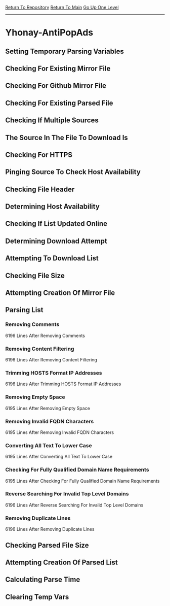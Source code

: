 [Return To Repository](https://github.com/deathbybandaid/piholeparser/)
[Return To Main](https://github.com/deathbybandaid/piholeparser/blob/master/RecentRunLogs/Mainlog.md)
[Go Up One Level](https://github.com/deathbybandaid/piholeparser/blob/master/RecentRunLogs/TopLevelScripts/30-Processing-External-Blacklists.md)
____________________________________
# Yhonay-AntiPopAds
## Setting Temporary Parsing Variables
## Checking For Existing Mirror File
## Checking For Github Mirror File
## Checking For Existing Parsed File
## Checking If Multiple Sources
## The Source In The File To Download Is
## Checking For HTTPS
## Pinging Source To Check Host Availability
## Checking File Header
## Determining Host Availability
## Checking If List Updated Online
## Determining Download Attempt
## Attempting To Download List
## Checking File Size
## Attempting Creation Of Mirror File
## Parsing List
### Removing Comments
6196 Lines After Removing Comments
### Removing Content Filtering
6196 Lines After Removing Content Filtering
### Trimming HOSTS Format IP Addresses
6196 Lines After Trimming HOSTS Format IP Addresses
### Removing Empty Space
6195 Lines After Removing Empty Space
### Removing Invalid FQDN Characters
6195 Lines After Removing Invalid FQDN Characters
### Converting All Text To Lower Case
6195 Lines After Converting All Text To Lower Case
### Checking For Fully Qualified Domain Name Requirements
6195 Lines After Checking For Fully Qualified Domain Name Requirements
### Reverse Searching For Invalid Top Level Domains
6196 Lines After Reverse Searching For Invalid Top Level Domains
### Removing Duplicate Lines
6196 Lines After Removing Duplicate Lines
## Checking Parsed File Size
## Attempting Creation Of Parsed List
## Calculating Parse Time
## Clearing Temp Vars
